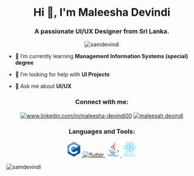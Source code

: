 <h1 align="center">Hi 👋, I'm Maleesha Devindi</h1>
<h3 align="center">A passionate UI/UX Designer from Sri Lanka.</h3>

<p align="center"> <img src="https://komarev.com/ghpvc/?username=samdevindi&label=Profile%20views&color=0e75b6&style=flat" alt="samdevindi" /> </p>

- 🌱 I’m currently learning **Management Information Systems (special) degree**

- 🤝 I’m looking for help with **UI Projects**

- 💬 Ask me about **UI/UX**

<h3 align="center">Connect with me:</h3>
<p align="center">
<a href="https://linkedin.com/in/www.linkedin.com/in/maleesha-devindi00" target="blank"><img align="center" src="https://raw.githubusercontent.com/rahuldkjain/github-profile-readme-generator/master/src/images/icons/Social/linked-in-alt.svg" alt="www.linkedin.com/in/maleesha-devindi00" height="30" width="40" /></a>
<a href="https://www.behance.net/maleesah devindi" target="blank"><img align="center" src="https://raw.githubusercontent.com/rahuldkjain/github-profile-readme-generator/master/src/images/icons/Social/behance.svg" alt="maleesah devindi" height="30" width="40" /></a>
</p>

<h3 align="center">Languages and Tools:</h3>
<p align="center"> <a href="https://www.cprogramming.com/" target="_blank" rel="noreferrer"> <img src="https://raw.githubusercontent.com/devicons/devicon/master/icons/c/c-original.svg" alt="c" width="40" height="40"/> </a> <a href="https://flutter.dev" target="_blank" rel="noreferrer"> <img src="https://www.vectorlogo.zone/logos/flutterio/flutterio-icon.svg" alt="flutter" width="40" height="40"/> </a> <a href="https://www.java.com" target="_blank" rel="noreferrer"> <img src="https://raw.githubusercontent.com/devicons/devicon/master/icons/java/java-original.svg" alt="java" width="40" height="40"/> </a> <a href="https://reactjs.org/" target="_blank" rel="noreferrer"> <img src="https://raw.githubusercontent.com/devicons/devicon/master/icons/react/react-original-wordmark.svg" alt="react" width="40" height="40"/> </a> </p>

<p><img align="center" src="https://github-readme-stats.vercel.app/api/top-langs?username=samdevindi&show_icons=true&locale=en&layout=compact" alt="samdevindi" /></p>
